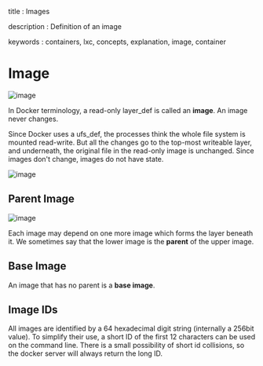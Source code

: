 title
:   Images

description
:   Definition of an image

keywords
:   containers, lxc, concepts, explanation, image, container

Image
=====

![image](images/docker-filesystems-debian.png)

In Docker terminology, a read-only layer\_def is called an **image**. An
image never changes.

Since Docker uses a ufs\_def, the processes think the whole file system
is mounted read-write. But all the changes go to the top-most writeable
layer, and underneath, the original file in the read-only image is
unchanged. Since images don't change, images do not have state.

![image](images/docker-filesystems-debianrw.png)

Parent Image
------------

![image](images/docker-filesystems-multilayer.png)

Each image may depend on one more image which forms the layer beneath
it. We sometimes say that the lower image is the **parent** of the upper
image.

Base Image
----------

An image that has no parent is a **base image**.

Image IDs
---------

All images are identified by a 64 hexadecimal digit string (internally a
256bit value). To simplify their use, a short ID of the first 12
characters can be used on the command line. There is a small possibility
of short id collisions, so the docker server will always return the long
ID.
